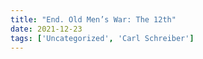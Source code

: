 ```yaml
---
title: "End. Old Men’s War: The 12th"
date: 2021-12-23
tags: ['Uncategorized', 'Carl Schreiber']
---
```




